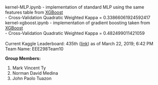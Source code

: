 kernel-MLP.ipynb - implementation of standard MLP using the same features table from <a href='https://www.kaggle.com/ranjoranjan/single-xgboost-model'>XGBoost</a></br>
        - Cross-Validation Quadratic Weighted Kappa =  0.33866061924592417</br>
kernel-xgboost.ipynb - implementation of gradient boosting taken from <a href='https://www.kaggle.com/ranjoranjan/single-xgboost-model'>XGBoost</a> </br>
        - Cross-Validation Quadratic Weighted Kappa =  0.482499011421059</br>
</br>
Current Kaggle Leaderboard: 435th (<a href='https://www.kaggle.com/c/petfinder-adoption-prediction/leaderboard'>link</a>) as of March 22, 2019; 6:42 PM</br>
Team Name: EEE298Team10

<strong>Group Members:</strong></br>
1. Mark Vincent Ty</br>
2. Norman David Medina</br>
3. John Paolo Tuazon</br>
